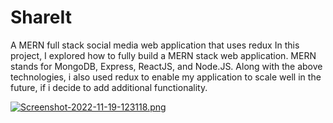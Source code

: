 # ShareIt
A MERN full stack social media web application that uses redux
In this project, I explored how to fully build a MERN stack web application.
MERN stands for MongoDB, Express, ReactJS, and Node.JS.
Along with the above technologies, i also used redux to enable my application to scale well in the future, if i decide to add additional functionality.

[![Screenshot-2022-11-19-123118.png](https://i.postimg.cc/XqZcVDZd/Screenshot-2022-11-19-123118.png)](https://postimg.cc/GTCsKKxm)



